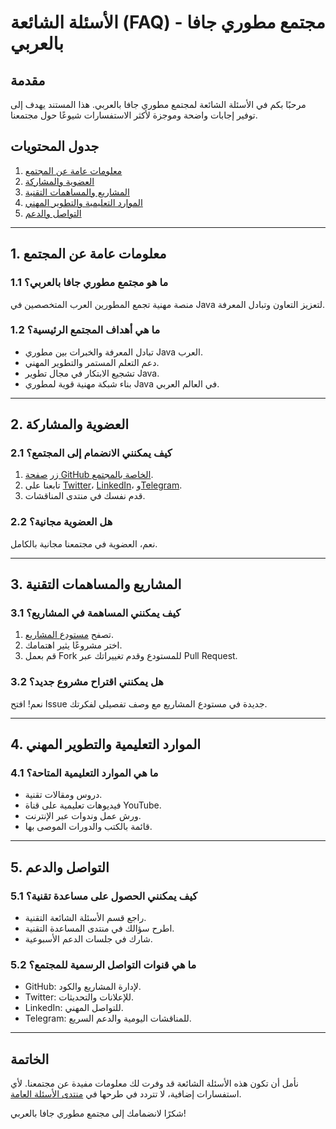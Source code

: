 # الأسئلة الشائعة (FAQ) - مجتمع مطوري جافا بالعربي

## مقدمة
مرحبًا بكم في الأسئلة الشائعة لمجتمع مطوري جافا بالعربي. هذا المستند يهدف إلى توفير إجابات واضحة وموجزة لأكثر الاستفسارات شيوعًا حول مجتمعنا.

## جدول المحتويات
1. [معلومات عامة عن المجتمع](#1-معلومات-عامة-عن-المجتمع)
2. [العضوية والمشاركة](#2-العضوية-والمشاركة)
3. [المشاريع والمساهمات التقنية](#3-المشاريع-والمساهمات-التقنية)
4. [الموارد التعليمية والتطوير المهني](#4-الموارد-التعليمية-والتطوير-المهني)
5. [التواصل والدعم](#5-التواصل-والدعم)

---

## 1. معلومات عامة عن المجتمع

### 1.1 ما هو مجتمع مطوري جافا بالعربي؟
منصة مهنية تجمع المطورين العرب المتخصصين في Java لتعزيز التعاون وتبادل المعرفة.

### 1.2 ما هي أهداف المجتمع الرئيسية؟
- تبادل المعرفة والخبرات بين مطوري Java العرب.
- دعم التعلم المستمر والتطوير المهني.
- تشجيع الابتكار في مجال تطوير Java.
- بناء شبكة مهنية قوية لمطوري Java في العالم العربي.

---

## 2. العضوية والمشاركة

### 2.1 كيف يمكنني الانضمام إلى المجتمع؟
1. زر [صفحة GitHub الخاصة بالمجتمع](https://github.com/u4java).
2. تابعنا على [Twitter](https://twitter.com/i/communities/1762925509401272408)، [LinkedIn](https://www.linkedin.com/groups/9861223/)، و[Telegram](https://t.me/java_28).
3. قدم نفسك في منتدى المناقشات.

### 2.2 هل العضوية مجانية؟
نعم، العضوية في مجتمعنا مجانية بالكامل.

---

## 3. المشاريع والمساهمات التقنية

### 3.1 كيف يمكنني المساهمة في المشاريع؟
1. تصفح [مستودع المشاريع](https://github.com/u4java/projects).
2. اختر مشروعًا يثير اهتمامك.
3. قم بعمل Fork للمستودع وقدم تغييراتك عبر Pull Request.

### 3.2 هل يمكنني اقتراح مشروع جديد؟
نعم! افتح Issue جديدة في مستودع المشاريع مع وصف تفصيلي لفكرتك.

---

## 4. الموارد التعليمية والتطوير المهني

### 4.1 ما هي الموارد التعليمية المتاحة؟
- دروس ومقالات تقنية.
- فيديوهات تعليمية على قناة YouTube.
- ورش عمل وندوات عبر الإنترنت.
- قائمة بالكتب والدورات الموصى بها.

---

## 5. التواصل والدعم

### 5.1 كيف يمكنني الحصول على مساعدة تقنية؟
- راجع قسم الأسئلة الشائعة التقنية.
- اطرح سؤالك في منتدى المساعدة التقنية.
- شارك في جلسات الدعم الأسبوعية.

### 5.2 ما هي قنوات التواصل الرسمية للمجتمع؟
- GitHub: لإدارة المشاريع والكود.
- Twitter: للإعلانات والتحديثات.
- LinkedIn: للتواصل المهني.
- Telegram: للمناقشات اليومية والدعم السريع.

---

## الخاتمة
نأمل أن تكون هذه الأسئلة الشائعة قد وفرت لك معلومات مفيدة عن مجتمعنا. لأي استفسارات إضافية، لا تتردد في طرحها في [منتدى الأسئلة العامة](https://github.com/u4java/u4java/discussions).


شكرًا لانضمامك إلى مجتمع مطوري جافا بالعربي!
